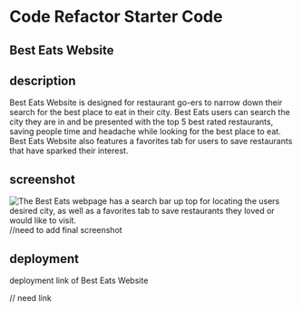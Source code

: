 # Code Refactor Starter Code
## Best Eats Website


## description
Best Eats Website is designed for restaurant go-ers to narrow down their search for the best place to eat in their city. Best Eats users can search the city they are in and be presented with the top 5 best rated restaurants, saving people time and headache while looking for the best place to eat. Best Eats Website also features a favorites tab for users to save restaurants that have sparked their interest.
## screenshot
![The Best Eats webpage has a search bar up top for locating the users desired city, as well as a favorites tab to save restaurants they loved or would like to visit.  ](.png) //need to add final screenshot


## deployment
deployment link of Best Eats Website


// need link
